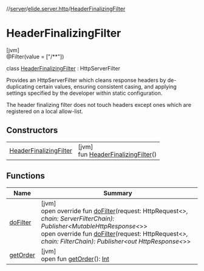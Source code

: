 //[server](../../../index.md)/[elide.server.http](../index.md)/[HeaderFinalizingFilter](index.md)

# HeaderFinalizingFilter

[jvm]\
@Filter(value = [&quot;/**&quot;])

class [HeaderFinalizingFilter](index.md) : HttpServerFilter

Provides an HttpServerFilter which cleans response headers by de-duplicating certain values, ensuring consistent casing, and applying settings specified by the developer within static configuration.

The header finalizing filter does not touch headers except ones which are registered on a local allow-list.

## Constructors

| | |
|---|---|
| [HeaderFinalizingFilter](-header-finalizing-filter.md) | [jvm]<br>fun [HeaderFinalizingFilter](-header-finalizing-filter.md)() |

## Functions

| Name | Summary |
|---|---|
| [doFilter](do-filter.md) | [jvm]<br>open override fun [doFilter](do-filter.md)(request: HttpRequest&lt;*&gt;, chain: ServerFilterChain): Publisher&lt;MutableHttpResponse&lt;*&gt;&gt;<br>open override fun [doFilter](../-request-context-filter/index.md#-1838193004%2FFunctions%2F-1343588467)(request: HttpRequest&lt;*&gt;, chain: FilterChain): Publisher&lt;out HttpResponse&lt;*&gt;&gt; |
| [getOrder](../-request-context-filter/index.md#785826419%2FFunctions%2F-1343588467) | [jvm]<br>open fun [getOrder](../-request-context-filter/index.md#785826419%2FFunctions%2F-1343588467)(): [Int](https://kotlinlang.org/api/latest/jvm/stdlib/kotlin/-int/index.html) |
